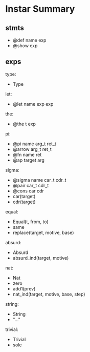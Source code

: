 # Instar Summary

## stmts

- @def name exp
- @show exp

## exps

type:
- Type

let:
- @let name exp exp

the:
- @the t exp

pi:
- @pi name arg_t ret_t
- @arrow arg_t ret_t
- @fn name ret
- @ap target arg

sigma:
- @sigma name car_t cdr_t
- @pair car_t cdr_t
- @cons car cdr
- car(target)
- cdr(target)

equal:
- Equal(t, from, to)
- same
- replace(target, motive, base)

absurd:
- Absurd
- absurd_ind(target, motive)

nat:
- Nat
- zero
- add1(prev)
- nat_ind(target, motive, base, step)

string:
- String
- "..."

trivial:
- Trivial
- sole
